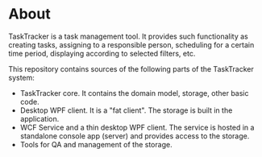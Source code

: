 # About
TaskTracker is a task management tool.
It provides such functionality as creating tasks, assigning to a responsible person, scheduling for a certain time period, displaying according to selected filters, etc.

This repository contains sources of the following parts of the TaskTracker system:
- TaskTracker core. It contains the domain model, storage, other basic code.
- Desktop WPF client. It is a "fat client". The storage is built in the application.
- WCF Service and a thin desktop WPF client. The service is hosted in a standalone console app (server) and provides access to the storage.
- Tools for QA and management of the storage.